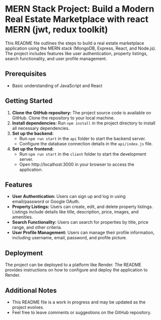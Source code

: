 # MERN Stack Project: Build a Modern Real Estate Marketplace with react MERN (jwt, redux toolkit)

This README file outlines the steps to build a real estate marketplace application using the MERN stack (MongoDB, Express, React, and Node.js). The project includes features like user authentication, property listings, search functionality, and user profile management.

## Prerequisites

- Basic understanding of JavaScript and React

## Getting Started

1. **Clone the GitHub repository:** The project source code is available on GitHub. Clone the repository to your local machine.
2. **Install dependencies:** Run `npm install` in the project directory to install all necessary dependencies.
3. **Set up the backend:**
    - Run `npm run start` in the `api` folder to start the backend server.
    - Configure the database connection details in the `api/index.js` file.
4. **Set up the frontend:**
    - Run `npm run start` in the `client` folder to start the development server.
    - Open http://localhost:3000 in your browser to access the application.

## Features

- **User Authentication:** Users can sign up and log in using email/password or Google OAuth.
- **Property Listings:** Users can create, edit, and delete property listings. Listings include details like title, description, price, images, and amenities.
- **Search Functionality:** Users can search for properties by title, price range, and other criteria.
- **User Profile Management:** Users can manage their profile information, including username, email, password, and profile picture.

## Deployment

The project can be deployed to a platform like Render. The README provides instructions on how to configure and deploy the application to Render.

## Additional Notes

- This README file is a work in progress and may be updated as the project evolves.
- Feel free to leave comments or suggestions on the GitHub repository.
